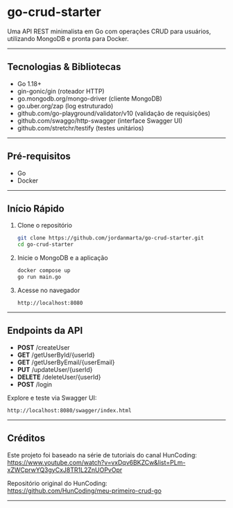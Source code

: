 # go-crud-starter

Uma API REST minimalista em Go com operações CRUD para usuários, utilizando MongoDB e pronta para Docker.

---

## Tecnologias & Bibliotecas

- Go 1.18+  
- gin-gonic/gin (roteador HTTP)  
- go.mongodb.org/mongo-driver (cliente MongoDB)  
- go.uber.org/zap (log estruturado)  
- github.com/go-playground/validator/v10 (validação de requisições)  
- github.com/swaggo/http-swagger (interface Swagger UI)  
- github.com/stretchr/testify (testes unitários)

---

## Pré-requisitos

- Go  
- Docker  

---

## Início Rápido

1. Clone o repositório  
   ```bash
   git clone https://github.com/jordanmarta/go-crud-starter.git
   cd go-crud-starter
   ```

2. Inicie o MongoDB e a aplicação  
   ```bash
   docker compose up
   go run main.go
   ```

3. Acesse no navegador  
   ```
   http://localhost:8080
   ```

---

## Endpoints da API

- **POST**   /createUser  
- **GET**    /getUserById/{userId}  
- **GET**    /getUserByEmail/{userEmail}  
- **PUT**    /updateUser/{userId}  
- **DELETE** /deleteUser/{userId}  
- **POST**   /login  

Explore e teste via Swagger UI:  
```
http://localhost:8080/swagger/index.html
```

---

## Créditos

Este projeto foi baseado na série de tutoriais do canal HunCoding:  
https://www.youtube.com/watch?v=vxDqv6BKZCw&list=PLm-xZWCprwYQ3gyCxJ8TR1L2ZnUOPvOpr  

Repositório original do HunCoding:  
https://github.com/HunCoding/meu-primeiro-crud-go

---
